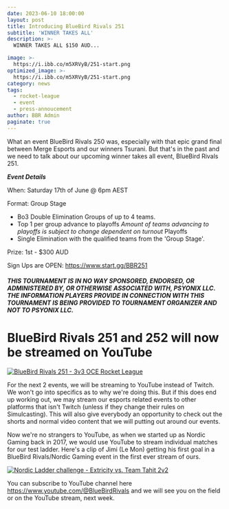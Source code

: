 ```yaml
---
date: 2023-06-10 18:00:00
layout: post
title: Introducing BlueBird Rivals 251
subtitle: 'WINNER TAKES ALL'
description: >-
  WINNER TAKES ALL $150 AUD... 

image: >-
  https://i.ibb.co/m5XRVyB/251-start.png
optimized_image: >-
  https://i.ibb.co/m5XRVyB/251-start.png
category: news
tags:
  - rocket-league
  - event
  - press-annoucement
author: BBR Admin
paginate: true
---
```

What an event BlueBird Rivals 250 was, especially with that epic grand final between Merge Esports and our winners Tsurani. But that's in the past and we need to talk about our upcoming winner takes all event, BlueBird Rivals 251.

_**Event Details**_

When: Saturday 17th of June @ 6pm AEST

Format:
Group Stage 
- Bo3 Double Elimination Groups of up to 4 teams.
- Top 1 per group advance to playoffs
*Amount of teams advancing to playoffs is subject to change dependent on turnout*
Playoffs
- Single Elimination with the qualified teams from the 'Group Stage'.

Prize: 1st - $300 AUD


Sign Ups are OPEN: https://www.start.gg/BBR251 


#### *THIS TOURNAMENT IS IN NO WAY SPONSORED, ENDORSED, OR ADMINISTERED BY, OR OTHERWISE ASSOCIATED WITH, PSYONIX LLC. THE INFORMATION PLAYERS PROVIDE IN CONNECTION WITH THIS TOURNAMENT IS BEING PROVIDED TO TOURNAMENT ORGANIZER AND NOT TO PSYONIX LLC.*


# BlueBird Rivals 251 and 252 will now be streamed on YouTube
[![BlueBird Rivals 251 - 3v3 OCE Rocket League](https://img.youtube.com/vi/BgBKByGIfhA/0.jpg)](https://www.youtube.com/watch?v=BgBKByGIfhA)

For the next 2 events, we will be streaming to YouTube instead of Twitch. We won't go into specifics as to why we're doing this. But if this does end up working out, we may stream our esports related events to other platforms that isn't Twitch (unless if they change their rules on Simulcasting). This will also give everybody an opportunity to check out the shorts and normal video content that we will putting out around our events. 

Now we're no strangers to YouTube, as when we started up as Nordic Gaming back in 2017, we would use YouTube to stream individual matches for our test ladder. Here's a clip of Jimi (Le Mon) getting his first goal in a BlueBird Rivals/Nordic Gaming event in the first ever stream of ours.

[![Nordic Ladder challenge - Extricity vs. Team Tahit 2v2](https://img.youtube.com/vi/FXTa6XaJQ6M/0.jpg)](https://www.youtube.com/watch?v=FXTa6XaJQ6M)

You can subscribe to YouTube channel here https://www.youtube.com/@BlueBirdRivals and we will see you on the field or on the YouTube stream, next week. 


